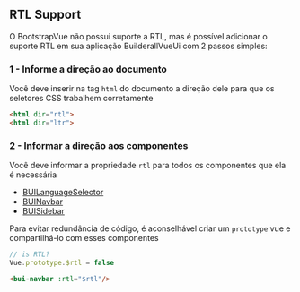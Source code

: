 ## RTL Support

O BootstrapVue não possui suporte a RTL, mas é possível adicionar o suporte RTL em sua aplicação BuilderallVueUi com 2 passos simples:

### 1 - Informe a direção ao documento

Você deve inserir na tag `html` do documento a direção dele para que os seletores CSS trabalhem corretamente

```html
<html dir="rtl">
<html dir="ltr">
```

### 2 - Informar a direção aos componentes

Você deve informar a propriedade `rtl` para todos os componentes que ela é necessária

- [BUILanguageSelector](/components/bui-language-selector.html)
- [BUINavbar](/components/bui-navbar.html)
- [BUISidebar](/components/bui-sidebar.html)

Para evitar redundância de código, é aconselhável criar um `prototype` vue e compartilhá-lo com esses componentes

```js
// is RTL?
Vue.prototype.$rtl = false
```

```html
<bui-navbar :rtl="$rtl"/>
```
